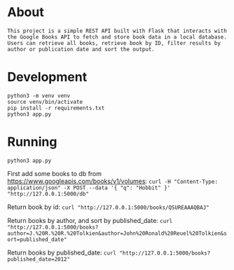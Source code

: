 # About
```
This project is a simple REST API built with Flask that interacts with the Google Books API to fetch and store book data in a local database.
Users can retrieve all books, retrieve book by ID, filter results by author or publication date and sort the output.
```

# Development

```
python3 -m venv venv
source venv/bin/activate
pip install -r requirements.txt
python3 app.py
```

# Running

`python3 app.py`

First add some books to db from https://www.googleapis.com/books/v1/volumes:
`curl -H "Content-Type: application/json" -X POST --data '{ "q": "Hobbit" }' "http://127.0.0.1:5000/db"`

Return book by id:
`curl "http://127.0.0.1:5000/books/QSUREAAAQBAJ"`

Return books by author, and sort by published_date:
`curl "http://127.0.0.1:5000/books?author=J.%20R.%20R.%20Tolkien&author=John%20Ronald%20Reuel%20Tolkien&sort=published_date"`

Return books by published_date:
`curl "http://127.0.0.1:5000/books?published_date=2012"`

